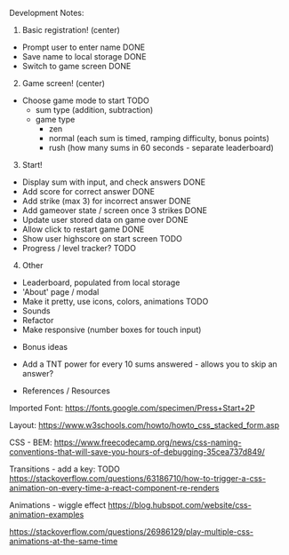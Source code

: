 Development Notes:

1. Basic registration! (center)

- Prompt user to enter name DONE
- Save name to local storage DONE
- Switch to game screen DONE

2. Game screen! (center)

- Choose game mode to start TODO
  - sum type (addition, subtraction)
  - game type
    - zen
    - normal (each sum is timed, ramping difficulty, bonus points)
    - rush (how many sums in 60 seconds - separate leaderboard)

3. Start!

- Display sum with input, and check answers DONE
- Add score for correct answer DONE
- Add strike (max 3) for incorrect answer DONE
- Add gameover state / screen once 3 strikes DONE
- Update user stored data on game over DONE
- Allow click to restart game DONE
- Show user highscore on start screen TODO
- Progress / level tracker? TODO

4. Other

- Leaderboard, populated from local storage
- 'About' page / modal
- Make it pretty, use icons, colors, animations TODO
- Sounds
- Refactor
- Make responsive (number boxes for touch input)

* Bonus ideas

- Add a TNT power for every 10 sums answered - allows you to skip an answer?

* References / Resources

Imported Font:
https://fonts.google.com/specimen/Press+Start+2P

Layout:
https://www.w3schools.com/howto/howto_css_stacked_form.asp

CSS - BEM:
https://www.freecodecamp.org/news/css-naming-conventions-that-will-save-you-hours-of-debugging-35cea737d849/

Transitions - add a key: TODO
https://stackoverflow.com/questions/63186710/how-to-trigger-a-css-animation-on-every-time-a-react-component-re-renders

Animations - wiggle effect
https://blog.hubspot.com/website/css-animation-examples

https://stackoverflow.com/questions/26986129/play-multiple-css-animations-at-the-same-time
